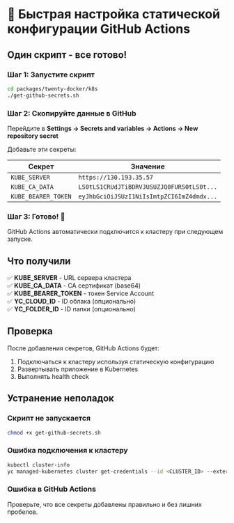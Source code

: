 # 🚀 Быстрая настройка статической конфигурации GitHub Actions

## Один скрипт - все готово!

### Шаг 1: Запустите скрипт

```bash
cd packages/twenty-docker/k8s
./get-github-secrets.sh
```

### Шаг 2: Скопируйте данные в GitHub

Перейдите в **Settings → Secrets and variables → Actions → New repository secret**

Добавьте эти секреты:

| Секрет | Значение |
|--------|----------|
| `KUBE_SERVER` | `https://130.193.35.57` |
| `KUBE_CA_DATA` | `LS0tLS1CRUdJTiBDRVJUSUZJQ0FURS0tLS0t...` |
| `KUBE_BEARER_TOKEN` | `eyJhbGciOiJSUzI1NiIsImtpZCI6ImZ4dmdx...` |

### Шаг 3: Готово! 🎉

GitHub Actions автоматически подключится к кластеру при следующем запуске.

## Что получили

✅ **KUBE_SERVER** - URL сервера кластера  
✅ **KUBE_CA_DATA** - CA сертификат (base64)  
✅ **KUBE_BEARER_TOKEN** - токен Service Account  
✅ **YC_CLOUD_ID** - ID облака (опционально)  
✅ **YC_FOLDER_ID** - ID папки (опционально)  

## Проверка

После добавления секретов, GitHub Actions будет:
1. Подключаться к кластеру используя статическую конфигурацию
2. Развертывать приложение в Kubernetes
3. Выполнять health check

## Устранение неполадок

### Скрипт не запускается
```bash
chmod +x get-github-secrets.sh
```

### Ошибка подключения к кластеру
```bash
kubectl cluster-info
yc managed-kubernetes cluster get-credentials --id <CLUSTER_ID> --external
```

### Ошибка в GitHub Actions
Проверьте, что все секреты добавлены правильно и без лишних пробелов.
